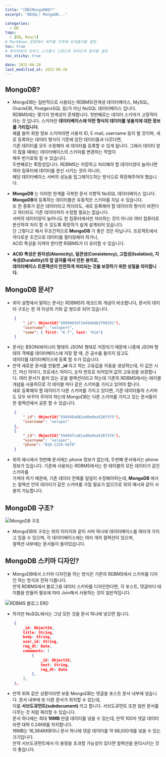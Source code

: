 ```yaml
---
title: "[DB]MongoDB란?"
excerpt: "NOSQL! MongoDB..."

categories:
  - DB
tags:
  - [DB, React]
# MarkDown 문법에서 목차를 우측에 보여줄지를 결정
toc: true
# 목차부분이 마우스 스크롤시 고정으로 따라오게 할지를 결정
toc_sticky: true

date: 2022-06-28
last_modified_at: 2022-06-28
---
```


## MongoDB?

- MongoDB는 일반적으로 사용되는 RDBMS(관계셩 데이터베이스, MySQL, OracleDB, PostgersSQL 등)가 아닌 NoSQL 데이터베이스 입니다.  
  RDBMS에는 몇가지 한계성이 존재합니다. 첫번째로는 데이터 스키마가 고정적이라는 것 입니다. 스키마란 **데이터베이스에 어떤 형식의 데이터를 넣을지에 대한 정보를 가리킵니다.**  
  예를 들어 회원 정보 스키마라면 사용자 ID, E-mail, username 등이 될 것이며, 새로 등록하는 데이터 형식이 기존에 있던 데이터들과 다르다면,  
  기존 데이터를 모두 수정해야 새 데이터를 등록할 수 있게 됩니다. 그래서 데이터 양이 많을 때에는 데이터베이스의 스키마를 변경하는 작업이  
  매우 번거로워 질 수 있습니다.  
  두번째로는 확장성입니다. RDBMS는 저장하고 처리해야 할 데이터양이 늘어나면 여러 컴퓨터에 데이터를 분산 시키는 것이 아니라,  
  해당 데이터베이스 서버의 성능을 업그레이드하는 방식으로 확장해주어야 했습니다.

- **MongoDB** 는 이러한 한계를 극복한 문서 지향적 NoSQL 데이터베이스 입니다. **MongoDB**에 등록하는 데이터블은 유동적은 스키마를 지닐 수 있습니다.  
  또 한 종류가 같은 데이터라고 하더라도, 새로 등록해야 할 데이터의 형식이 바뀐다고 하더라도 기존 데이터까지 수정할 필요는 없습니다.  
  서버의 데이터양이 늘어나도 한 컴퓨터에서만 처리하는 것이 아니라 여러 컴퓨터로 분산하여 처리 할 수 있도록 확장하기 쉽게 설계되어 있습니다.  
  단 그렇다고 해서 무조건적으로 **MongoDB** 가 좋은 것은 아닙니다. 프로젝트에서 까다로운 조건으로 데이터를 필터링해야 하거나,  
  ACID 특성을 지켜야 한다면 RSBMS가 더 유리할 수 있습니다.

- **ACID 특성은 원자성(Atomicity), 일관성(Consistency), 고립성(Isolation), 지속성(Durability)의 앞 글자를 따서 만든 용어로,**  
  **데이터베이스 트랜잭션이 안전하게 처리되는 것을 보장하기 위한 성질을 의미합니다.**

## MongoDB 문서?

- 위이 설명에서 말하는 문서는 RDBMS의 레코드와 개념이 비슷합니다, 문서의 데이터 구조는 한 개 이상의 키와 값 쌍으로 되어 있습니다.

```json
    {
        "_id": ObjectId("5099803df3d4948db2f98391"),
        "username": "velopert",
        "name": { first: "K.T", last: "Kim"}
    }
```

- 문서는 BSON(바이너리 형태의 JSON) 형태로 저장되기 때문에 나중에 JSON 형태의 객체를 데이터베이스에 저장 할 때, 큰 공수를 들이지 않고도  
  데이터를 데이터베이스에 등록 할 수가 있습니다.
- 만약 새로운 문서를 만들면 **\_id** 라고 하는 고유값을 자동을 생성하는데, 이 값은 시간, 머신 아이디, 프로세스 아이디, 순차 번호로 되어있어 값의 고유성을 보장합니다.
  여러 문서가 들어 있는 곳을 컬렉션이라고 하는데 기존의 RDBMS에서는 테이블 개념을 사용하므로 각 테이블 마다 같은 스키마를 가지고 있어야 합니다.  
  새로 등록해야 할 데이터가 다른 스키마를 가지고 있다면, 기존 데이터들의 스키마도 모두 바꾸어 주어야 하는데 MongoDB는 다른 스키마를 가지고 있는 문서들이  
  한 컬렉션에서 공존 할 수 있습니다.

```json
    {
        "_id": ObjectId("594948a081ad6e0ea526f3f5"),
        "username": "veloper"
    },
    {
        "_id": ObjectId("59494fca81ad6e0ea526f3f6"),
        "username": "veloper",
        "phone": "010-1234-5678"
    }
```

- 위의 예시에서 첫번째 문서에는 phone 정보가 없는데, 두번째 문서에서는 phone 정보가 있습니다. 기존에 사용되는 RDBMS에서는 한 테이블의 모든 데이터가 같은 스키마를  
  가져야 하기 때문에, 기존 데이터 전체를 일일이 수정해야하는데, **MongoDB** 에서는 컬렉션 안의 데이터가 같은 스키마를 가질 필요가 없으므로 위의 예시와 같이 사용이 가능합니다.

## MongoDB 구조?

![MongoDB 구조](https://cdn.jsdelivr.net/gh/kkt9102/blog_img/20220628_posts/img1.png)

- MongoDB의 구조는 위의 이미지와 같이 서버 하나에 데이터베이스를 여러개 가지고 있을 수 있으며, 각 데이터베이스에는 여러 개의 컬렉션이 있으며,  
  컬렉션 내부에는 문서들이 들어있습니다.

## MongoDB 스키마 디자인?

- MongoDB에서 스키마 디자인을 하는 방식은 기존의 RDBMS에서 스키마를 디자인 하는 방식과 전혀 다릅니다.  
  만약 RDBMS에서 블로그용 데이터 스키마를 디자인한다면, 각 포스트, 댓글마다 테이블을 만들어 필요에 따라 Join해서 사용하는 것이 일반적입니다.

![RDBMS 블로그 ERD](https://cdn.jsdelivr.net/gh/kkt9102/blog_img/20220628_posts/img2.png)

- 하지만 NoSQL에서는 그냥 모든 것을 문서 하나에 넣으면 됩니다.

```json
    {
        _id: ObjectId,
        title: String,
        body: String,
        user_id: String,
        reg_dt: Date,
        commments: [
            {
                _id: ObjectId,
                text: String,
                reg_dt: Date
            },
        ],
    },
```

- 만약 위와 같은 상황이라면 보동 MongoDB는 댓글을 포스트 문서 내부에 넣습니다. 문서 내부에 또 다른 문서가 위치할 수 있는데,  
  이를 **서브도큐먼트(subdocument)** 라고 합니다. 서브도큐먼트 또한 일반 문서를 다루는 것 처럼 쿼리할 수 있습니다.  
  문서 하나에는 최대 **16MB** 만큼 데이터를 넣을 수 있는데, 만약 100자 댓글 데이터라면 대략 0.24KB를 차지합니다.  
  16MB는 16,384KKB이니 문서 하나에 댓글 데이터를 약 68,000개를 넣을 수 있는 크기입니다.  
  만약 서브도큐먼트에서 이 용량을 초과할 가능성이 있다면 컬렉션을 분리시키는 것이 좋습니다.
